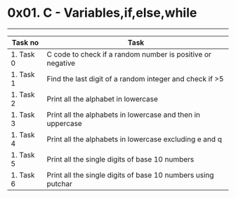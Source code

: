 # 0x01. C - Variables,if,else,while
___
Task no		|Task		|
----------------|---------------|
1. Task 0	|C code to check if a random number is positive or negative|
1. Task 1	|Find the last digit of a random integer and check if >5|
1. Task 2	|Print all the alphabet in lowercase|
1. Task 3	|Print all the alphabets in lowercase and then in uppercase|
1. Task 4	|Print all the alphabets in lowercase excluding e and q|
1. Task 5	|Print all the single digits of base 10 numbers|
1. Task 6	|Print all the single digits of base 10 numbers using putchar|
